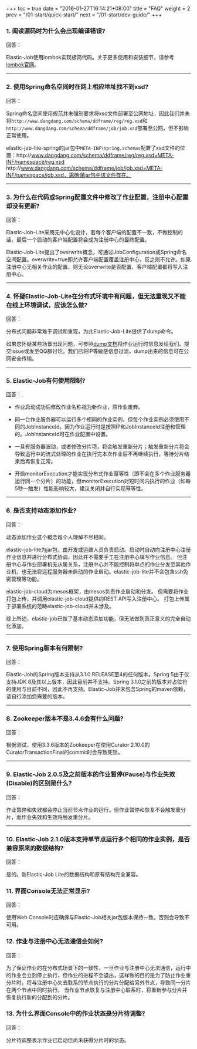 +++
toc = true
date = "2016-01-27T16:14:21+08:00"
title = "FAQ"
weight = 2
prev = "/01-start/quick-start/"
next = "/01-start/dev-guide/"
+++

### 1. 阅读源码时为什么会出现编译错误?

回答：

Elastic-Job使用lombok实现极简代码。关于更多使用和安装细节，请参考[lombok官网](https://projectlombok.org/download.html)。

***

### 2. 使用Spring命名空间时在网上相应地址找不到xsd?

回答：

Spring命名空间使用规范并未强制要求将xsd文件部署至公网地址，因此我们并未将`http://www.dangdang.com/schema/ddframe/reg/reg.xsd`和`http://www.dangdang.com/schema/ddframe/job/job.xsd`部署至公网，但不影响正常使用。

elastic-job-lite-spring的jar包中`META-INF\spring.schemas`配置了xsd文件的位置：http\://www.dangdang.com/schema/ddframe/reg/reg.xsd=META-INF/namespace/reg.xsd http\://www.dangdang.com/schema/ddframe/job/job.xsd=META-INF/namespace/job.xsd，需确保jar包中该文件存在。

***

### 3. 为什么在代码或Spring配置文件中修改了作业配置，注册中心配置却没有更新?

回答：

Elastic-Job-Lite采用无中心化设计，若每个客户端的配置不一致，不做控制的话，最后一个启动的客户端配置将会成为注册中心的最终配置。

Elastic-Job-Lite提出了overwrite概念，可通过JobConfiguration或Spring命名空间配置。overwrite=true即允许客户端配置覆盖注册中心，反之则不允许。如果注册中心无相关作业的配置，则无论overwrite是否配置，客户端配置都将写入注册中心。

***

### 4. 怀疑Elastic-Job-Lite在分布式环境中有问题，但无法重现又不能在线上环境调试，应该怎么做?

回答：

分布式问题非常难于调试和重现，为此Elastic-Job-Lite提供了dump命令。

如果您怀疑某些场景出现问题，可参照[dump文档](/02-guide/dump/)将作业运行时信息发给我们、提交issue或发至QQ群讨论。我们已将IP等敏感信息过滤，dump出来的信息可在公网安全传输。

***

### 5. Elastic-Job有何使用限制?

回答：

* 作业启动成功后修改作业名称视为新作业，原作业废弃。

* 同一台作业服务器可以运行多个相同的作业实例，但每个作业实例必须使用不同的JobInstanceId，因为作业运行时是按照IP和JobInstanceId注册和管理的。JobInstanceId可在作业配置中设置。

* 一旦有服务器波动，或者修改分片项，将会触发重新分片；触发重新分片将会导致运行中的流式处理的作业在执行完本次作业后不再继续执行，等待分片结束后再恢复正常。

* 开启monitorExecution才能实现分布式作业幂等性（即不会在多个作业服务器运行同一个分片）的功能，但monitorExecution对短时间内执行的作业（如每5秒一触发）性能影响较大，建议关闭并自行实现幂等性。

***

### 6. 是否支持动态添加作业?

回答：

动态添加作业这个概念每个人理解不尽相同。

elastic-job-lite为jar包，由开发或运维人员负责启动。启动时自动向注册中心注册作业信息并进行分布式协调，因此并不需要手工在注册中心填写作业信息。
但注册中心与作业部署机无从属关系，注册中心并不能控制将单点的作业分发至其他作业机，也无法将远程服务器未启动的作业启动。elastic-job-lite并不会包含ssh免密管理等功能。

elastic-job-cloud为mesos框架，由mesos负责作业启动和分发。
但需要将作业打包上传，并调用elastic-job-cloud提供的REST API写入注册中心。
打包上传属于部署系统的范畴elastic-job-cloud并未涉及。

综上所述，elastic-job已做了基本动态添加功能，但无法做到真正意义的完全自动化添加。

***

### 7. 使用Spring版本有何限制?

回答：

Elastic-Job的Spring版本支持从3.1.0.RELEASE至4的任何版本。Spring 5由于仅支持JDK 8及其以上版本，因此目前并不支持。Spring 3.1.0之前的版本对占位符的使用与目前不同，因此不再支持。Elastic-Job并未包含Spring的maven依赖，请自行添加您需要的版本。

***

### 8. Zookeeper版本不是3.4.6会有什么问题?

回答：

根据测试，使用3.3.6版本的Zookeeper在使用Curator 2.10.0的CuratorTransactionFinal的commit时会导致死锁。

***

### 9. Elastic-Job 2.0.5及之前版本的作业暂停(Pause)与作业失效(Disable)的区别是什么?

回答：

作业暂停和失效都会停止当前节点作业的运行。但作业暂停和恢复不会触发重分片，而作业失效和生效将触发重分片。

***

### 10. Elastic-Job 2.1.0版本支持单节点运行多个相同的作业实例，是否兼容原来的数据结构?

回答：

是的。新Elastic-Job Lite的数据结构和原有结构完全兼容。

### 11. 界面Console无法正常显示?

回答：

使用Web Console时应确保与Elastic-Job相关jar包版本保持一致，否则会导致不可用。

### 12. 作业与注册中心无法通信会如何?

回答：

为了保证作业的在分布式场景下的一致性，一旦作业与注册中心无法通信，运行中的作业会立刻停止执行，但作业的进程不会退出，这样做的目的是为了防止作业重分片时，将与注册中心失去联系的节点执行的分片分配给另外节点，导致同一分片在两个节点中同时执行。
当作业节点恢复与注册中心联系时，将重新参与分片并恢复执行新的分配到的分片。

### 13. 为什么界面Console中的作业状态是分片待调整?

回答：

分片待调整表示作业已启动但尚未获得分片时的状态。
